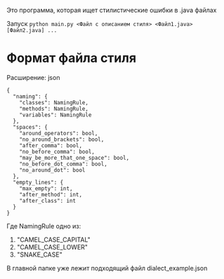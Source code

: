 
Это программа, которая ищет стилистические ошибки в .java файлах

Запуск ```python main.py <Файл с описанием стиля> <Файл1.java> [Файл2.java] ...```

# Формат файла стиля

Расширение: json

```
{
  "naming": {
    "classes": NamingRule,
    "methods": NamingRule,
    "variables": NamingRule
  },
  "spaces": {
    "around_operators": bool,
    "no_around_brackets": bool,
    "after_comma": bool,
    "no_before_comma": bool,
    "may_be_more_that_one_space": bool,
    "no_before_dot_comma": bool,
    "no_around_dot": bool
  },
  "empty_lines": {
    "max_empty": int,
    "after_method": int,
    "after_class": int
  }
}
```

Где NamingRule одно из:
1. "CAMEL_CASE_CAPITAL"
2. "CAMEL_CASE_LOWER"
3. "SNAKE_CASE"

В главной папке уже лежит подходящий файл dialect_example.json
